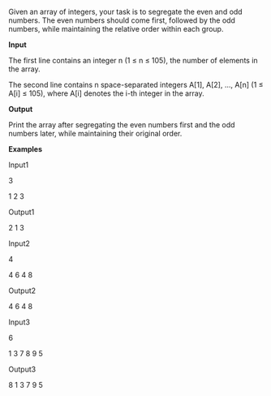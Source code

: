 Given an array of integers, your task is to segregate the even and odd numbers. The even numbers should come first, followed by the odd numbers, while maintaining the relative order within each group.

**Input**

The first line contains an integer n (1 ≤ n ≤ 105), the number of elements in the array.

The second line contains n space-separated integers A[1], A[2], ..., A[n] (1 ≤ A[i] ≤ 105), where A[i] denotes the i-th integer in the array.

**Output**

Print the array after segregating the even numbers first and the odd numbers later, while maintaining their original order.

**Examples**

Input1

3

1 2 3

Output1

2 1 3


Input2

4

4 6 4 8

Output2

4 6 4 8

Input3

6

1 3 7 8 9 5

Output3

8 1 3 7 9 5
